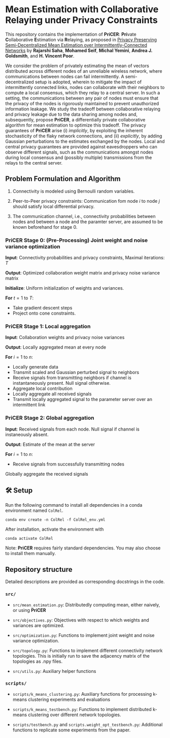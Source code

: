 # Mean Estimation with Collaborative Relaying under Privacy Constraints

This repository contains the implementation of __PriCER__: **Pri**vate **C**ollaborative **E**stimation via **R**elaying, as proposed in [Privacy Preserving Semi-Decentralized Mean Estimation over Intermittently-Connected Networks](http://arxiv.org/abs/2406.03766) by **Rajarshi Saha**, **Mohamed Seif**, **Michal Yemini**, **Andrea J. Goldsmith**, and **H. Vincent Poor**.

We consider the problem of privately estimating the mean of vectors distributed across different nodes of an unreliable wireless network, where communications between nodes can fail intermittently. A semi-decentralized setup is adopted, wherein to mitigate the impact of intermittently connected links, nodes can collaborate with their neighbors to compute a local consensus, which they relay to a central server. In such a setting, the communications between any pair of nodes must ensure that the privacy of the nodes is rigorously maintained to prevent unauthorized information leakage. We study the tradeoff between collaborative relaying and privacy leakage due to the data sharing among nodes and, subsequently, propose __PriCER__, a differentially private collaborative algorithm for mean estimation to optimize this tradeoff. The privacy guarantees of __PriCER__ arise (i) *implicitly*, by exploiting the inherent stochasticity of the flaky network connections, and (ii) *explicitly*, by adding Gaussian perturbations to the estimates exchanged by the nodes. Local and central privacy guarantees are provided against eavesdroppers who can observe different signals, such as the communications amongst nodes during local consensus and (possibly multiple) transmissions from the relays to the central server.

## Problem Formulation and Algorithm

1. Connectivity is modeled using Bernoulli random variables.

2. Peer-to-Peer privacy constraints: Communication fom node $i$ to node $j$ should satisfy local differential privacy.

3. The communication channel, i.e., connectivity probabilities between nodes and between a node and the paramter server, are assumed to be known beforehand for stage $0$.

### __PriCER__ Stage 0: (Pre-Processing) Joint weight and noise variance optimization

__Input__: Connectivity probabilities and privacy constraints, Maximal iterations: $T$

__Output__: Optimized collaboration weight matrix and privacy noise variance matrix

__Initialize__: Uniform initialization of weights and variances.

__For__ $t = 1$ to $T$:

- Take gradient descent steps
- Project onto cone constraints.


### __PriCER__ Stage 1: Local aggregation

__Input__: Collaboration weights and privacy noise variances

__Output__: Locally aggregated mean at every node

__For__ $i = 1$ to $n$:

- Locally generate data
- Transmit scaled and Gaussian perturbed signal to neighbors
- Receive signals from transmitting neighbors if channel is instantaneously present. Null signal otherwise.
- Aggregate local contribution
- Locally aggregate all received signals
- Transmit locally aggregated signal to the parameter server over an intermittent link


### __PriCER__ Stage 2: Global aggregation

__Input__: Received signals from each node. Null signal if channel is instaneously absent.

__Output__: Estimate of the mean at the server

__For__ $i = 1$ to $n$:

- Receive signals from successfully transmitting nodes

Globally aggregate the received signals




## 🛠 Setup
Run the following command to install all dependencies in a conda environment named `ColRel`. 
```
conda env create -n ColRel -f ColRel_env.yml
```
After installation, activate the environment with
```
conda activate ColRel
```

Note: __PriCER__ requires fairly standard dependencies. You may also choose to install them manually. 


## Repository structure

Detailed descriptions are provided as corresponding docstrings in the code. 

### `src/`

- `src/mean_estimation.py`: Distributedly computing mean, either naively, or using __PriCER__

- `src/objectives.py`: Objectives with respect to which weights and variances are optimized.

- `src/optimization.py`: Functions to implement joint weight and noise variance optimization.

- `src/topology.py`: Functions to implement different connectivity network topologies. This is initially run to save the adjacency matrix of the topologies as .npy files.

- `src/utils.py`: Auxiliary helper functions

### `scripts/`

- `scripts/k_means_clustering.py`: Auxiliary functions for processing k-means clustering experiments and evaluations

- `scripts/k_means_testbench.py`: Functions to implement distributed k-means clustering over different network topologies.

- `scripts/testbench.py` and `scripts.weight_opt_testbench.py`: Additional functions to replicate some experiments from the paper.